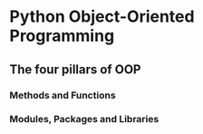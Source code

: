 # Python Object-Oriented Programming
## The four pillars of OOP
### Methods and Functions
### Modules, Packages and Libraries
